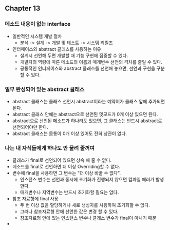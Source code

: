 ## Chapter 13

### 메소드 내용이 없는 interface
- 일반적인 시스템 개발 절차
  - 분석 -> 설계 -> 개발 및 테스트 -> 시스템 리릴즈
- 인터페이스와 abstract 클래스를 사용하는 이유
  - 설계시 선언해 두면 개발할 때 기능 구현에 집중할 수 있다.
  - 개발자의 역량에 따른 메소드의 이름과 매개변수 선언의 격차를 줄일 수 있다.
  - 공통적인 인터페이스와 abstract 클래스를 선언해 놓으면, 선언과 구현을 구분할 수 있다.

### 일부 완성되어 있는 abstract 클래스
- abstract 클래스는 클래스 선언시 abstract이라는 예약어가 클래스 앞에 추가되면 된다.
- abstract 클래스 안에는 abstract으로 선언된 멧모드가 0개 이상 있으면 된다.
- abstract으로 선언된 메소드가 하나라도 있으면, 그 클래스는 반드시 abstract로 선언되어야만 한다.
- abstract 클래스는 몸통이 0개 이상 있어도 전혀 상관이 없다.

### 나는 내 자식들에게 하나도 안 물려 줄꺼여
- 클래스가 final로 선언되어 있으면 상속 해 줄 수 없다.
- 메소드를 final로 선언하면 더 이상 Overriding할 수 없다.
- 변수에 final을 사용하면 그 변수는 "더 이상 바꿀 수 없다".
  - 인스턴스 변수는 선언과 동시에 초기화가 진행되지 않으면 컴파일 에러가 발생한다.
  - 매개변수나 지역변수는 반드시 초기화할 필요는 없다.
- 참조 자료형에 final 사용
  - 두 번 이상 값을 할당하거나 새로 생성자를 사용하여 초기화할 수 없다.
  - 그러나 참조자료형 안에 선언한 값은 변경 할 수 있다.
  - 참조자료형 안에 있는 인스턴스 변수나 클래스 변수가 final이 아니기 때문
- 